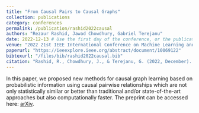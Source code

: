 ```yaml
---
title: "From Causal Pairs to Causal Graphs"
collection: publications
category: conferences
permalink: /publication/rashid2022causal
authors: "Rezaur Rashid, Jawad Chowdhury, Gabriel Terejanu"
date: 2022-12-13 # Use the first day of the conference, or the publication date if you know it
venue: "2022 21st IEEE International Conference on Machine Learning and Applications (ICMLA)"
paperurl: "https://ieeexplore.ieee.org/abstract/document/10069122" 
bibtexurl: "/files/bib/rashid2022causal.bib"
citation: "Rashid, R., Chowdhury, J., & Terejanu, G. (2022, December). From causal pairs to causal graphs. In 2022 21st IEEE International Conference on Machine Learning and Applications (ICMLA) (pp. 802-807). IEEE."
---
```

In this paper, we proposed new methods for causal graph learning based on probabilistic information using causal pairwise relationships which are not only statistically similar or better than traditional and/or state-of-the-art approaches but also computationally faster. The preprint can be accessed here: [arXiv](https://arxiv.org/pdf/2211.04312).